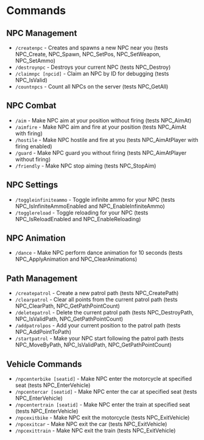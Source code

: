 # Commands

## NPC Management
- `/createnpc` - Creates and spawns a new NPC near you (tests NPC_Create, NPC_Spawn, NPC_SetPos, NPC_SetWeapon, NPC_SetAmmo)
- `/destroynpc` - Destroys your current NPC (tests NPC_Destroy)
- `/claimnpc [npcid]` - Claim an NPC by ID for debugging (tests NPC_IsValid)
- `/countnpcs` - Count all NPCs on the server (tests NPC_GetAll)

## NPC Combat
- `/aim` - Make NPC aim at your position without firing (tests NPC_AimAt)
- `/aimfire` - Make NPC aim and fire at your position (tests NPC_AimAt with firing)
- `/hostile` - Make NPC hostile and fire at you (tests NPC_AimAtPlayer with firing enabled)
- `/guard` - Make NPC guard you without firing (tests NPC_AimAtPlayer without firing)
- `/friendly` - Make NPC stop aiming (tests NPC_StopAim)

## NPC Settings
- `/toggleinfiniteammo` - Toggle infinite ammo for your NPC (tests NPC_IsInfiniteAmmoEnabled and NPC_EnableInfiniteAmmo)
- `/togglereload` - Toggle reloading for your NPC (tests NPC_IsReloadEnabled and NPC_EnableReloading)

## NPC Animation
- `/dance` - Make NPC perform dance animation for 10 seconds (tests NPC_ApplyAnimation and NPC_ClearAnimations)

## Path Management
- `/createpatrol` - Create a new patrol path (tests NPC_CreatePath)
- `/clearpatrol` - Clear all points from the current patrol path (tests NPC_ClearPath, NPC_GetPathPointCount)
- `/deletepatrol` - Delete the current patrol path (tests NPC_DestroyPath, NPC_IsValidPath, NPC_GetPathPointCount)
- `/addpatrolpos` - Add your current position to the patrol path (tests NPC_AddPointToPath)
- `/startpatrol` - Make your NPC start following the patrol path (tests NPC_MoveByPath, NPC_IsValidPath, NPC_GetPathPointCount)

## Vehicle Commands
- `/npcenterbike [seatid]` - Make NPC enter the motorcycle at specified seat (tests NPC_EnterVehicle)
- `/npcentercar [seatid]` - Make NPC enter the car at specified seat (tests NPC_EnterVehicle)
- `/npcentertrain [seatid]` - Make NPC enter the train at specified seat (tests NPC_EnterVehicle)
- `/npcexitbike` - Make NPC exit the motorcycle (tests NPC_ExitVehicle)
- `/npcexitcar` - Make NPC exit the car (tests NPC_ExitVehicle)
- `/npcexittrain` - Make NPC exit the train (tests NPC_ExitVehicle)

